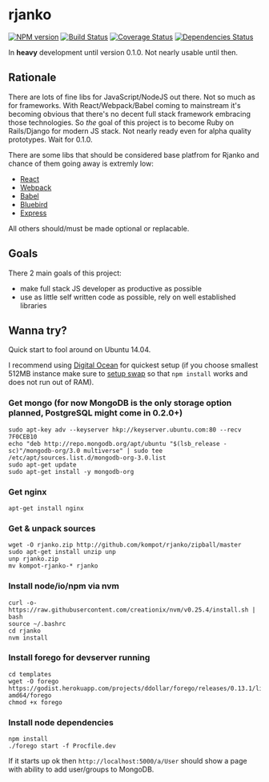 # rjanko 

[![NPM version][npm-image]][npm-url] [![Build Status][travis-image]][travis-url] [![Coverage Status][coveralls-image]][coveralls-url] [![Dependencies Status][david-image]][david-url]

[npm-image]: http://img.shields.io/npm/v/rjanko.svg
[npm-url]: https://npmjs.org/package/rjanko

[travis-image]: https://travis-ci.org/kompot/rjanko.svg?branch=master
[travis-url]: https://travis-ci.org/kompot/rjanko

[coveralls-image]: https://coveralls.io/repos/kompot/rjanko/badge.svg?branch=master
[coveralls-url]: https://coveralls.io/r/kompot/rjanko?branch=master

[david-image]: https://david-dm.org/kompot/rjanko.svg
[david-url]: https://david-dm.org/kompot/rjanko 

In **heavy** development until version 0.1.0. Not nearly usable until then.

## Rationale

There are lots of fine libs for JavaScript/NodeJS out there. Not so much as for frameworks. With React/Webpack/Babel coming to mainstream it's becoming obvious that there's no decent full stack framework embracing those technologies. So *the* goal of this project is to become Ruby on Rails/Django for modern JS stack. Not nearly ready even for alpha quality prototypes. Wait for 0.1.0.

There are some libs that should be considered base platfrom for Rjanko and chance of them going away is extremly low:

- [React](http://facebook.github.io/react/)
- [Webpack](http://webpack.github.io/)
- [Babel](https://babeljs.io/)
- [Bluebird](https://github.com/petkaantonov/bluebird/)
- [Express](http://expressjs.com/)

All others should/must be made optional or replacable.

## Goals

There 2 main goals of this project:

- make full stack JS developer as productive as possible 
- use as little self written code as possible, rely on well established libraries

## Wanna try?

Quick start to fool around on Ubuntu 14.04.

I recommend using [Digital Ocean](https://www.digitalocean.com/?refcode=5cfd9196c66f) for quickest setup (if you choose smallest 512MB instance make sure to [setup swap](https://www.digitalocean.com/community/tutorials/how-to-add-swap-on-ubuntu-14-04) so that `npm install` works and does not run out of RAM).

### Get mongo (for now MongoDB is the only storage option planned, PostgreSQL might come in 0.2.0+)

```
sudo apt-key adv --keyserver hkp://keyserver.ubuntu.com:80 --recv 7F0CEB10
echo "deb http://repo.mongodb.org/apt/ubuntu "$(lsb_release -sc)"/mongodb-org/3.0 multiverse" | sudo tee /etc/apt/sources.list.d/mongodb-org-3.0.list
sudo apt-get update
sudo apt-get install -y mongodb-org
```

### Get nginx

```
apt-get install nginx
```

### Get & unpack sources

```
wget -O rjanko.zip http://github.com/kompot/rjanko/zipball/master
sudo apt-get install unzip unp
unp rjanko.zip
mv kompot-rjanko-* rjanko
```

### Install node/io/npm via nvm

```
curl -o- https://raw.githubusercontent.com/creationix/nvm/v0.25.4/install.sh | bash
source ~/.bashrc
cd rjanko
nvm install
```

### Install forego for devserver running
```
cd templates
wget -O forego https://godist.herokuapp.com/projects/ddollar/forego/releases/0.13.1/linux-amd64/forego
chmod +x forego
```

### Install node dependencies

```
npm install
./forego start -f Procfile.dev
```

If it starts up ok then `http://localhost:5000/a/User` should show a page with ability to add user/groups to MongoDB.
